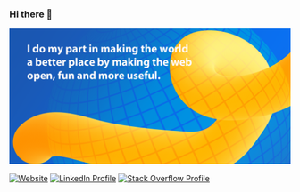 ### Hi there 👋

![What I Do Illustration](https://raw.githubusercontent.com/mehamasum/mehamasum/master/images/_github.png)

[![Website](https://img.shields.io/badge/Website-mehamasum.github.io-3c78d8?style=for-the-badge)](https://mehamasum.github.io)
[![LinkedIn Profile](https://img.shields.io/badge/Profile-mehamasum-0077B5?logo=linkedin&style=for-the-badge)](https://www.linkedin.com/in/mehamasum)
[![Stack Overflow Profile](https://img.shields.io/badge/Reputation-5K-FE7A16?logo=stack-overflow&style=for-the-badge)](https://stackoverflow.com/users/4135289/mehamasum)

